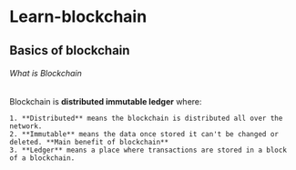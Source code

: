 # Learn-blockchain


## Basics of blockchain

 ###### What is Blockchain
  Blockchain is **distributed immutable ledger** where:
  
    1. **Distributed** means the blockchain is distributed all over the network.
    2. **Immutable** means the data once stored it can't be changed or deleted. **Main benefit of blockchain**
    3. **Ledger** means a place where transactions are stored in a block of a blockchain.
    
    
